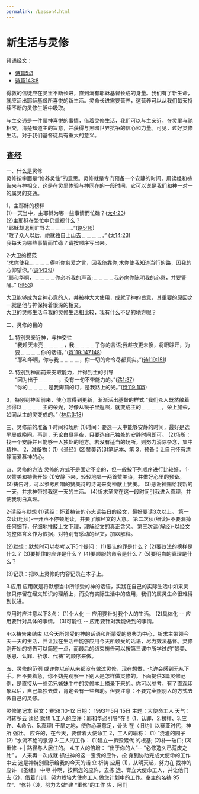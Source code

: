 ```yaml
---
permalink: /Lesson4.html
---
```


# 新生活与灵修
背诵经文：
+ [诗篇5:3](https://www.biblegateway.com/passage/?search=诗篇5:3&version=CUVMPS)
+ [诗篇143:8](https://www.biblegateway.com/passage/?search=诗篇143:8&version=CUVMPS)

得救的信徒应在灵里不断长进，直到满有耶稣基督长成的身量。我们有了新生命，就应活出耶稣基督所喜悦的新生活。灵命长进需要营养，这营养可以从我们每天持续不断的灵修生活中吸取。

与主交通是一件蒙神喜悦的事情，借着灵修生活，我们可以与主亲近，在灵里与祂相交，清楚知道主的旨意，并获得与黑暗世界抗争的信心和力量。可见，过好灵修生活，对于我们基督徒具有重大的意义。

## 查经
一、什么是灵修  
灵修按字面是“修养灵性”的意思。灵修就是专门预备一个安静的时间，用读经和祷告来与神相交，这是在灵里体验与神同在的一段时间，它可以说是我们和神一对一的属灵的交通。

1，主耶稣的榜样  
(1)一天当中，主耶稣为哪一些事情而忙碌？([太4:23](https://www.biblegateway.com/passage/?search=太4:23&version=CUVMPS))  
(2)主耶稣在繁忙中仍重视什么？  
"耶稣却退到旷野去﹍﹍﹍﹍。”([路5:16](https://www.biblegateway.com/passage/?search=路5:16&version=CUVMPS))  
“散了众人以后，祂就独自上山去﹍﹍﹍﹍。” ([太14:23](https://www.biblegateway.com/passage/?search=太14:23&version=CUVMPS))  
我每天为哪些事情而忙碌？请按顺序写出来。

2·大卫的模范  
“求你使我﹍﹍﹍﹍得听你慈爱之言，因我倚靠你;求你使我知道当行的路，因我的心仰望你。”([诗143:8](https://www.biblegateway.com/passage/?search=诗143:8&version=CUVMPS))  
“耶和华啊，﹍﹍﹍﹍你必听我的声音;﹍﹍﹍﹍我必向你陈明我的心意，并要警醒。” ([诗53](https://www.biblegateway.com/passage/?search=诗53&version=CUVMPS))

大卫能够成为合神心意的人，并被神大大使用，成就了神的旨意，其重要的原因之一就是他与神保持着很深的相交。  
大卫的灵修生活与我的灵修生活相比较，我有什么不足的地方呢？

二、灵修的目的

1. 特别来亲近神，与神交往  
“我趁天未亮﹍﹍﹍﹍，我﹍﹍﹍﹍了你的言语;我趁夜更未換，将眼睁开，为要﹍﹍﹍﹍你的话语。”([诗119:147,148](https://www.biblegateway.com/passage/?search=诗119:147,148&version=CUVMPS))  
“耶和华啊，你与我﹍﹍﹍﹍，你一切的命令尽都真实。”([诗119:151](https://www.biblegateway.com/passage/?search=诗119:151&version=CUVMPS))

2. 特别到神面前来支取能力，并得到主的引导  
“因为出于﹍﹍﹍﹍，没有一句不带能力的。”([路1:37](https://www.biblegateway.com/passage/?search=路1:37&version=CUVMPS))  
“你的﹍﹍﹍﹍是我脚前的灯，是我路上的光。”([诗119:105](https://www.biblegateway.com/passage/?search=诗119:105&version=CUVMPS))

3，特别到神面前来，使心意得到更新，渐渐活出基督的样式
“我们众人既然敞着脸得以﹍﹍﹍﹍主的荣光，好像从镜子里返照，就变成主的﹍﹍﹍﹍，荣上加荣，如同从主的灵变成的。” ([林后3:18](https://www.biblegateway.com/passage/?search=林后3:18&version=CUVMPS))

三、灵修前的准备
1·时间和场所
(1)时间：要选一天中能够安静的时间，最好是选早晨或晚间。再则，无论白昼黑夜，只要选自己独处的安静时间即可。
(2)场所：找一个安静并且能够一人独处的地方。若没有适当的场所，则努力消除杂念，集中精神。
2，准备物：(1)《圣经》(2)赞美诗(3)笔记本、笔
3，预备：让自己怀有清静而爱慕神的心。

四、灵修的方法
灵修的方式不是固定不变的，但一般按下列顺序进行比较好。
1·以赞美和祷告开始
(1)安静下来，轻轻地唱一两首赞美诗，并做好心里的预备。
(2)祷告时，可以参考所唱的赞美诗的诗词来向神献上赞美。
(3)感谢神赐给我新的一天，并求神带领我这一天的生活。
(4)祈求圣灵在这一段时间引我进入真理，并使我明白真理。

2·读经与默想
(1)读经：怀着祷告的心志读每日的经文，最好要读3次以上。
第一次读(粗读)-一开声不停顿地读，并要了解经文的大意。
第二次读(细读)-不要漏掉任何细节，仔细地推敲上文下理，理解经文的真正含义。
第三次读(解经)-以经文的整体含义作为依据，对特别有感动的经文，加以解释。

(2)默想：默想时可以参考以下5个提问：
(1)要认的罪是什么？
(2)要效法的榜样是什么？
(3)要抓住的应许是什么？
(4)要顺服的命令是什么？
(5)要明白的真理是什么？

(3)记录：把以上灵修的内容记录在本子上。

3.应用
应用就是将默想当中所领受的神的话语，实践在自己的实际生活中如果灵修只停留在经文知识的理解上，而没有实际生活中的应用，我们的属灵生命很难得到长进。

应用时应注意以下3点：
(1)个人化 -- 应用要针对我个人的生活。
(2)具体化 -- 应用要针对具体的事情。
(3)可能性 -- 应用要针对我能做到的事情。

4·以祷告来结束
以今天所领受的神的话语和所蒙受的恩典为中心，祈求主带领今天一天的生活，并让我在生活中能够应用今天所领受的话语，尽力效法基督。灵修刚开始的祷告可以简短一点，而最后的结束祷告可以按第三课中所学过的“赞美、感恩、认罪、祈求、代祷”的顺序来做。

五、灵修的范例
或许你以前从来都没有做过灵修，现在想做，也许会感到无从下手。但不要着急，你不妨先观察一下别人是怎样做灵修的。下面提供3篇灵修范例，是直接从一些弟兄姊妹手中的灵修本上摘录下来的。你可以参考，有了直观印象以后，自己单独去做，肯定会有一些帮助。但要注意：不要完全照别人的方式去做自己的灵修。

灵修笔记本
经文：赛58:10-12
日期： 1993年5月 15日
主题：大使命工人
天气：时转多云
读经
默想
1.工人的应许：耶和华必引导“在！ (1，认罪、2.榜样、3.应许、4.命令、5.真理)
干旱之地，使你心满意足，骨头
在〈旧约》以赛亚时代，神所
强壮。
应许的，在今天，要借着大使命工
2，工人的喻称： (1) “浇灌的园子
(2) “水流不绝的泉源
3·工人的工作： (1)建立一拆毁累代
的根基; (2)补一破口; (3)重修-+ |
路径与人居住的。
4.工人的倍增： “出于你的人”--
“必修造久已荒废之处” 。
人来再一次成就
抓住神的这一宝贵的应许，投
身到协助完成大使命的工作中去
这是神特别启示给我的今天的话
요
祈祷
应用
(1)，从明天起，努力在
找神的应许
《圣经》
中寻
神啊，按照您的应许，去拣
选、膏立大使命工人，并让他们去
(2)，借着门训，努力栽培大使命工人
做您计划中的工作。奉主的名祷
95
立”、“修补
(3)，努力去做“建
“重修”的工作
告，阿们
